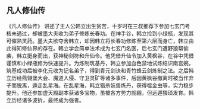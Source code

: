 ## 凡人修仙传

《凡人修仙传》 讲述了主人公韩立出生贫苦，十岁时在三叔推荐下参加七玄门考核未通过，却被墨大夫收为弟子修炼长春功。在神手谷，韩立捡到小绿瓶，发现其可催熟灵药。墨大夫欲夺舍韩立，却因韩立将长春功修炼至第六层而身亡，韩立由此得知修仙界的存在。韩立学会简单法术成为七玄门名医，后七玄门遭野狼帮偷袭，韩立挺身而出，获神秘剑符和升仙令。他凭借升仙令加入黄枫谷，在谷中凭借谨慎和小绿瓶修为快速提升。为炼制筑基丹，韩立参加血色禁地试炼结识南宫婉，筑基成功后被李化元收为记名弟子，得到青元剑诀和青竹蜂云剑炼制之法。之后韩立历经燕翎堡大会、魔道入侵、守卫灵矿等诸多事件，后因黄枫谷撤离时被当作弃子而脱离，遁走乱星海。在乱星海，韩立猎杀妖兽炼丹，获得噬金虫等，实力稳步提升。他还参加虚天殿副本获诸多宝物，虽被各方势力觊觎，但远遁猥琐发育。韩立历经诸多波折，最终成为强者。
